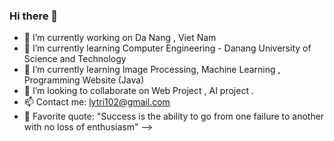 ### Hi there 👋

<!--
**LHHT-DISCOVERY/LHHT-DISCOVERY** is a ✨ _special_ ✨ repository because its `README.md` (this file) appears on your GitHub profile.

Here are some ideas to get you started:

<!-- 👋  Hi, I’m Huu Tri from Quang Nam, Viet Nam -->
- 🔭 I’m currently working on Da Nang , Viet Nam
- 🌱 I’m currently learning Computer Engineering - Danang University of Science and Technology
- 👀 I’m currently learning Image Processing, Machine Learning , Programming Website (Java) 
- 💞️ I’m looking to collaborate on  Web Project , AI project .
- 📫 Contact me: lytri102@gmail.com
- 💌 Favorite quote: "Success is the ability to go from one failure to another with no loss of enthusiasm"
-->
